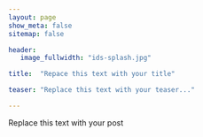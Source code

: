 ```yaml
---
layout: page
show_meta: false
sitemap: false

header:
   image_fullwidth: "ids-splash.jpg"

title:  "Repace this text with your title"

teaser: "Replace this text with your teaser..."

---
```



Replace this text with your post


